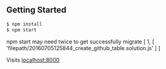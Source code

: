 ## Getting Started

```bash
$ npm install
$ npm start
```

npm start may need twice to get successfully migrate [ 1,
  [ 'filepath/20160705125844_create_github_table.solution.js' ] ]

Visits [localhost:8000](http://localhost:8000/)